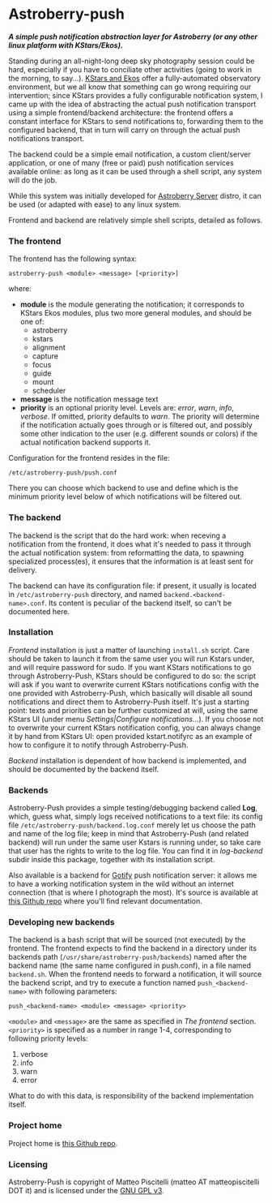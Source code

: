 
# Astroberry-push

***A simple push notification abstraction layer for Astroberry (or any other linux platform with KStars/Ekos).***


Standing during an all-night-long deep sky photography session could be hard, especially if you have to conciliate other activities (going to work in the morning, to say...). [KStars and Ekos](https://edu.kde.org/kstars/) offer a fully-automated observatory environment, but we all know that something can go wrong requiring our intervention; since KStars provides a fully configurable notification system, I came up with the idea of abstracting the actual push notification transport using a simple frontend/backend architecture: the frontend offers a constant interface for KStars to send notifications to, forwarding them to the configured backend, that in turn will carry on through the actual push notifications transport.

The backend could be a simple email notification, a custom client/server application, or one of many (free or paid) push notification services available online: as long as it can be used through a shell script, any system will do the job.

While this system was initially developed for [Astroberry Server](https://astroberry.io/) distro, it can be used (or adapted with ease) to any linux system.

Frontend and backend are relatively simple shell scripts, detailed as follows.


### The frontend

The frontend has the following syntax:

    astroberry-push <module> <message> [<priority>]
    
where:
- **module** is the module generating the notification; it corresponds to KStars Ekos modules, plus two more general modules, and should be one of:
    - astroberry
    - kstars
    - alignment
    - capture
    - focus
    - guide
    - mount
    - scheduler
- **message** is the notification message text
- **priority** is an optional priority level. Levels are: *error*, *warn*, *info*, *verbose*. If omitted, priority defaults to *warn*. The priority will determine if the notification actually goes through or is filtered out, and possibly some other indication to the user (e.g. different sounds or colors) if the actual notification backend supports it.

Configuration for the frontend resides in the file:

    /etc/astroberry-push/push.conf
    
There you can choose which backend to use and define which is the minimum priority level below of which notifications will be filtered out.

### The backend

The backend is the script that do the hard work: when receving a notification from the frontend, it does what it's needed to pass it through the actual notification system: from reformatting the data, to spawning specialized process(es), it ensures that the information is at least sent for delivery. 

The backend can have its configuration file: if present, it usually is located in `/etc/astroberry-push` directory, and named `backend.<backend-name>.conf`. Its content is peculiar of the backend itself, so can't be documented here.

### Installation

*Frontend* installation is just a matter of launching `install.sh` script. Care should be taken to launch it from the same user you will run Kstars under, and will require password for sudo. If you want KStars notifications to go through Astroberry-Push, KStars should be configured to do so: the script will ask if you want to overwrite current KStars notifications config with the one provided with Astroberry-Push, which basically will disable all sound notifications and direct them to Astroberry-Push itself. It's just a starting point: texts and priorities can be further customized at will, using the same KStars UI (under menu *Settings|Configure notifications...*). If you choose not to overwrite your current KStars notification config, you can always change it by hand from KStars UI: open provided kstart.notifyrc as an example of how to configure it to notify through Astroberry-Push.

*Backend* installation is dependent of how backend is implemented, and should be documented by the backend itself.

### Backends

Astroberry-Push provides a simple testing/debugging backend called **Log**, which, guess what, simply logs received notifications to a text file: its config file `/etc/astroberry-push/backend.log.conf` merely let us choose the path and name of the log file; keep in mind that Astroberry-Push (and related backend) will run under the same user Kstars is running under, so take care that user has the rights to write to the log file. You can find it in *log-backend* subdir inside this package, together with its installation script.

Also available is a backend for [Gotify](https://gotify.net/) push notification server: it allows me to have a working notification system in the wild without an internet connection (that is where I photograph the most). It's source is available at [this Github repo](https://github.com/picciux/astroberry-push-backend-gotify.git) where you'll find relevant documentation.

### Developing new backends
The backend is a bash script that will be sourced (not executed) by the frontend. The frontend expects to find the backend in a directory under its backends path (`/usr/share/astroberry-push/backends`) named after the backend name (the same name configured in push.conf), in a file named `backend.sh`. When the frontend needs to forward a notification, it will source the backend script, and try to execute a function named `push_<backend-name>` with following parameters:

    push_<backend-name> <module> <message> <priority>
    
`<module>` and `<message>` are the same as specified in *The frontend* section. `<priority>` is specified as a number in range 1-4, corresponding to following priority levels:

1. verbose
2. info
3. warn
4. error

What to do with this data, is responsibility of the backend implementation itself.

### Project home

Project home is [this Github repo](https://github.com/picciux/astroberry-push.git).

### Licensing

Astroberry-Push is copyright of Matteo Piscitelli (matteo AT matteopiscitelli DOT it) and is licensed under the [GNU GPL v3](https://www.gnu.org/licenses/gpl-3.0.html).


